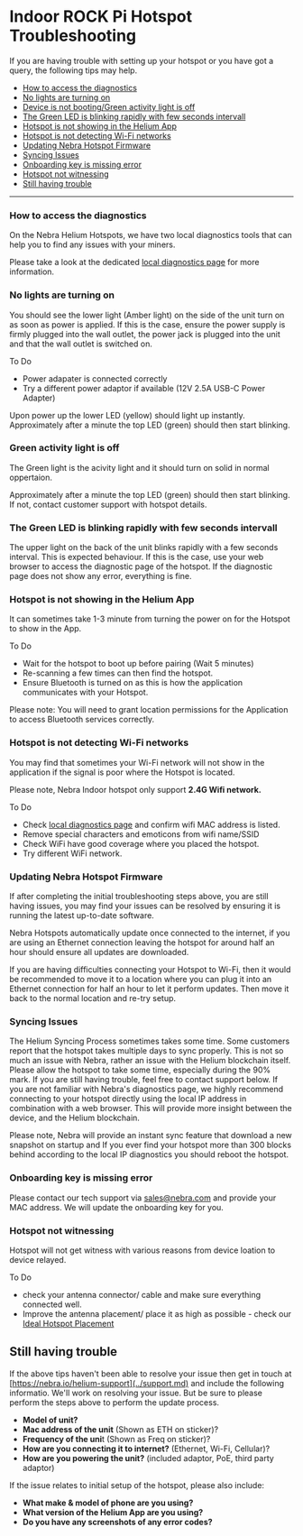 # Indoor ROCK Pi Hotspot Troubleshooting

If you are having trouble with setting up your hotspot or you have got a query, the following tips may help.

* [How to access the diagnostics](troubleshooting.md#how-to-access-the-diagnostics)
* [No lights are turning on](troubleshooting.md#no-lights-are-turning-on)
* [Device is not booting/Green activity light is off](troubleshooting.md#green-activity-light-is-off)
* [The Green LED is blinking rapidly with few seconds intervall](troubleshooting.md#the-green-led-is-blinking-rapidly-with-few-seconds-intervall)
* [Hotspot is not showing in the Helium App](troubleshooting.md#hotspot-is-not-showing-in-the-helium-app)
* [Hotspot is not detecting Wi-Fi networks](troubleshooting.md#hotspot-is-not-detecting-wi-fi-networks)
* [Updating Nebra Hotspot Firmware](troubleshooting.md#updating-nebra-hotspot-firmware)
* [Syncing Issues](troubleshooting.md#syncing-issues)
* [Onboarding key is missing error](troubleshooting.md#onboarding-key-is-missing-error)
* [Hotspot not witnessing](troubleshooting.md#hotspot-not-witnessing)
* [Still having trouble](troubleshooting.md#still-having-trouble)

***

### How to access the diagnostics

On the Nebra Helium Hotspots, we have two local diagnostics tools that can help you to find any issues with your miners.

Please take a look at the dedicated [local diagnostics page](../handy-guides/local-diagnostics.md) for more information.

### No lights are turning on

You should see the lower light (Amber light) on the side of the unit turn on as soon as power is applied. If this is the case, ensure the power supply is firmly plugged into the wall outlet, the power jack is plugged into the unit and that the wall outlet is switched on.

To Do

* Power adapater is connected correctly
* Try a different power adaptor if available (12V 2.5A USB-C Power Adapter)

Upon power up the lower LED (yellow) should light up instantly. Approximately after a minute the top LED (green) should then start blinking.

### Green activity light is off

The Green light is the acivity light and it should turn on solid in normal oppertaion.

Approximately after a minute the top LED (green) should then start blinking. If not, contact customer support with hotspot details.

### The Green LED is blinking rapidly with few seconds intervall

The upper light on the back of the unit blinks rapidly with a few seconds interval. This is expected behaviour. If this is the case, use your web browser to access the diagnostic page of the hotspot. If the diagnostic page does not show any error, everything is fine.

### Hotspot is not showing in the Helium App

It can sometimes take 1-3 minute from turning the power on for the Hotspot to show in the App.

To Do

* Wait for the hotspot to boot up before pairing (Wait 5 minutes)
* Re-scanning a few times can then find the hotspot.
* Ensure Bluetooth is turned on as this is how the application communicates with your Hotspot.

Please note: You will need to grant location permissions for the Application to access Bluetooth services correctly.

### Hotspot is not detecting Wi-Fi networks

You may find that sometimes your Wi-Fi network will not show in the application if the signal is poor where the Hotspot is located.

Please note, Nebra Indoor hotspot only support **2.4G Wifi network.**

To Do

* Check [local diagnostics page](../handy-guides/local-diagnostics.md) and confirm wifi MAC address is listed.
* Remove special characters and emoticons from wifi name/SSID
* Check WiFi have good coverage where you placed the hotspot.
* Try different WiFi network.

### Updating Nebra Hotspot Firmware

If after completing the initial troubleshooting steps above, you are still having issues, you may find your issues can be resolved by ensuring it is running the latest up-to-date software.

Nebra Hotspots automatically update once connected to the internet, if you are using an Ethernet connection leaving the hotspot for around half an hour should ensure all updates are downloaded.

If you are having difficulties connecting your Hotspot to Wi-Fi, then it would be recommended to move it to a location where you can plug it into an Ethernet connection for half an hour to let it perform updates. Then move it back to the normal location and re-try setup.

### Syncing Issues

The Helium Syncing Process sometimes takes some time. Some customers report that the hotspot takes multiple days to sync properly. This is not so much an issue with Nebra, rather an issue with the Helium blockchain itself. Please allow the hotspot to take some time, especially during the 90% mark. If you are still having trouble, feel free to contact support below. If you are not familiar with Nebra's diagnostics page, we highly recommend connecting to your hotspot directly using the local IP address in combination with a web browser. This will provide more insight between the device, and the Helium blockchain.

Please note, Nebra will provide an instant sync feature that download a new snapshot on startup and If you ever find your hotspot more than 300 blocks behind according to the local IP diagnostics you should reboot the hotspot.

### Onboarding key is missing error

Please contact our tech support via sales@nebra.com and provide your MAC address. We will update the onboarding key for you.

### Hotspot not witnessing

Hotspot will not get witness with various reasons from device loation to device relayed.

To Do

* check your antenna connector/ cable and make sure everything connected well.
* Improve the antenna placement/ place it as high as possible - check our [Ideal Hotspot Placement](../handy-guides/hotspot-ideal-location.md)

## Still having trouble

If the above tips haven't been able to resolve your issue then get in touch at [https://nebra.io/helium-support](../support.md) and include the following informatio. We'll work on resolving your issue. But be sure to please perform the steps above to perform the update process.

* **Model of unit?**
* **Mac address of the unit** (Shown as ETH on sticker)?
* **Frequency of the uni**t (Shown as Freq on sticker)?
* **How are you connecting it to internet?** (Ethernet, Wi-Fi, Cellular)?
* **How are you powering the unit?** (included adaptor, PoE, third party adaptor)

If the issue relates to initial setup of the hotspot, please also include:

* **What make & model of phone are you using?**
* **What version of the Helium App are you using?**
* **Do you have any screenshots of any error codes?**
